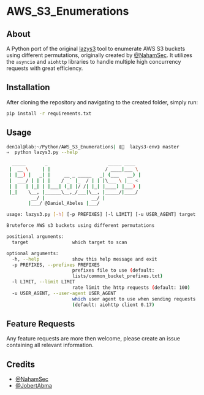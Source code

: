 # AWS_S3_Enumerations

## About
A Python port of the original [lazys3](https://github.com/nahamsec/lazyrecon) tool to enumerate AWS S3 buckets using different permutations, originally created by [@NahamSec](https://github.com/nahamsec). It utilizes the `asyncio` and `aiohttp` libraries to handle multiple high concurrency requests with great efficiency. 

## Installation
After cloning the repository and navigating to the created folder, simply run:
```bash
pip install -r requirements.txt
```

## Usage
```bash
den1al@lab:~/Python/AWS_S3_Enumerations| ⟪🐍  lazys3-env⟫ master
⇒  python lazys3.py --help

  _____       _                      _____ ____
 |  __ \     | |                    / ____|___ \
 | |__) |   _| |     __ _ _____   _| (___   __) |
 |  ___/ | | | |    / _` |_  / | | |\___ \ |__ <
 | |   | |_| | |___| (_| |/ /| |_| |____) |___) |
 |_|    \__, |______\__,_/___|\__, |_____/|____/
         __/ |                 __/ |
        |___/ @Daniel_Abeles |___/

usage: lazys3.py [-h] [-p PREFIXES] [-l LIMIT] [-u USER_AGENT] target

Bruteforce AWS s3 buckets using different permutations

positional arguments:
  target                which target to scan

optional arguments:
  -h, --help            show this help message and exit
  -p PREFIXES, --prefixes PREFIXES
                        prefixes file to use (default:
                        lists/common_bucket_prefixes.txt)
  -l LIMIT, --limit LIMIT
                        rate limit the http requests (default: 100)
  -u USER_AGENT, --user-agent USER_AGENT
                        which user agent to use when sending requests
                        (default: aiohttp client 0.17)
```

## Feature Requests
Any feature requests are more then welcome, please create an issue containing all relevant information.

## Credits
* [@NahamSec](http://twitter.com/nahamsec)
* [@JobertAbma](http://twitter.com/JobertAbma)



